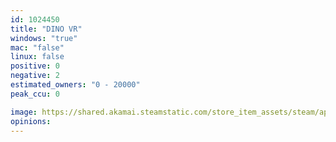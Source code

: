 ```yaml
---
id: 1024450
title: "DINO VR"
windows: "true"
mac: "false"
linux: false
positive: 0
negative: 2
estimated_owners: "0 - 20000"
peak_ccu: 0

image: https://shared.akamai.steamstatic.com/store_item_assets/steam/apps/1024450/header.jpg?t=1559534685
opinions:
---
```

